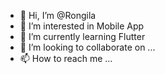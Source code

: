 - 👋 Hi, I’m @Rongila
- 👀 I’m interested in Mobile App
- 🌱 I’m currently learning Flutter
- 💞️ I’m looking to collaborate on ...
- 📫 How to reach me ...

<!---
Rongila/Rongila is a ✨ special ✨ repository because its `README.md` (this file) appears on your GitHub profile.
You can click the Preview link to take a look at your changes.
--->
